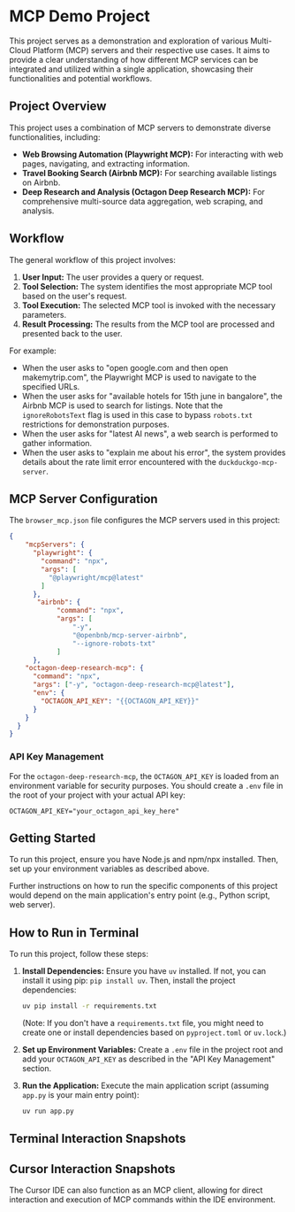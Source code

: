 # MCP Demo Project

This project serves as a demonstration and exploration of various Multi-Cloud Platform (MCP) servers and their respective use cases. It aims to provide a clear understanding of how different MCP services can be integrated and utilized within a single application, showcasing their functionalities and potential workflows.

## Project Overview

This project uses a combination of MCP servers to demonstrate diverse functionalities, including:

*   **Web Browsing Automation (Playwright MCP):** For interacting with web pages, navigating, and extracting information.
*   **Travel Booking Search (Airbnb MCP):** For searching available listings on Airbnb.
*   **Deep Research and Analysis (Octagon Deep Research MCP):** For comprehensive multi-source data aggregation, web scraping, and analysis.

## Workflow

The general workflow of this project involves:

1.  **User Input:** The user provides a query or request.
2.  **Tool Selection:** The system identifies the most appropriate MCP tool based on the user's request.
3.  **Tool Execution:** The selected MCP tool is invoked with the necessary parameters.
4.  **Result Processing:** The results from the MCP tool are processed and presented back to the user.

For example:

*   When the user asks to "open google.com and then open makemytrip.com", the Playwright MCP is used to navigate to the specified URLs.
*   When the user asks for "available hotels for 15th june in bangalore", the Airbnb MCP is used to search for listings. Note that the `ignoreRobotsText` flag is used in this case to bypass `robots.txt` restrictions for demonstration purposes.
*   When the user asks for "latest AI news", a web search is performed to gather information.
*   When the user asks to "explain me about his error", the system provides details about the rate limit error encountered with the `duckduckgo-mcp-server`.

## MCP Server Configuration

The `browser_mcp.json` file configures the MCP servers used in this project:

```json
{
    "mcpServers": {
      "playwright": {
        "command": "npx",
        "args": [
          "@playwright/mcp@latest"
        ]
      },
       "airbnb": {
            "command": "npx",
            "args": [
                "-y",
                "@openbnb/mcp-server-airbnb",
                "--ignore-robots-txt"
            ]
      },
    "octagon-deep-research-mcp": {
      "command": "npx",
      "args": ["-y", "octagon-deep-research-mcp@latest"],
      "env": {
        "OCTAGON_API_KEY": "{{OCTAGON_API_KEY}}"
      }
    }
  }
}
```

### API Key Management

For the `octagon-deep-research-mcp`, the `OCTAGON_API_KEY` is loaded from an environment variable for security purposes. You should create a `.env` file in the root of your project with your actual API key:

```
OCTAGON_API_KEY="your_octagon_api_key_here"
```

## Getting Started

To run this project, ensure you have Node.js and npm/npx installed. Then, set up your environment variables as described above.

Further instructions on how to run the specific components of this project would depend on the main application's entry point (e.g., Python script, web server).

## How to Run in Terminal

To run this project, follow these steps:

1.  **Install Dependencies:** Ensure you have `uv` installed. If not, you can install it using pip: `pip install uv`. Then, install the project dependencies:

    ```bash
    uv pip install -r requirements.txt
    ```
    (Note: If you don't have a `requirements.txt` file, you might need to create one or install dependencies based on `pyproject.toml` or `uv.lock`.)

2.  **Set up Environment Variables:** Create a `.env` file in the project root and add your `OCTAGON_API_KEY` as described in the "API Key Management" section.

3.  **Run the Application:** Execute the main application script (assuming `app.py` is your main entry point):

    ```bash
    uv run app.py
    ```

## Terminal Interaction Snapshots


## Cursor Interaction Snapshots

The Cursor IDE can also function as an MCP client, allowing for direct interaction and execution of MCP commands within the IDE environment.
